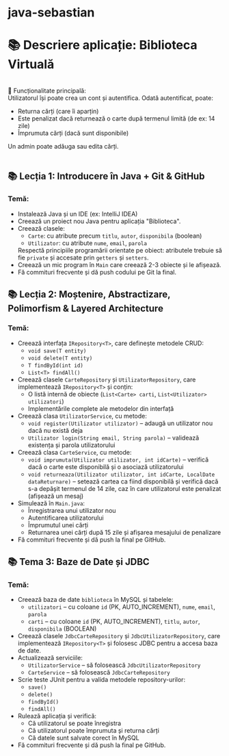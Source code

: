 # java-sebastian
<h1>📚 Descriere aplicație: <b>Biblioteca Virtuală</b></h1><br>
🎯 Funcționalitate principală:<br>
Utilizatorul își poate crea un cont și autentifica.
Odată autentificat, poate:
<ul>
  <li>Returna cărți (care îi aparțin)</li>
  <li>Este penalizat dacă returnează o carte după termenul limită (de ex: 14 zile)</li>
  <li>Împrumuta cărți (dacă sunt disponibile)</li>
</ul>
Un admin poate adăuga sau edita cărți.
<br><br>

<h2>📚 Lecția 1: Introducere în Java + Git & GitHub</h2>

<h3>Temă:</h3>
<ul>
  <li>Instalează Java și un IDE (ex: IntelliJ IDEA)</li>
  <li>Creează un proiect nou Java pentru aplicația "Biblioteca".</li>
  <li>Creează clasele: 
    <ul>
      <li><code>Carte</code>: cu atribute precum <code>titlu</code>, <code>autor</code>, <code>disponibila</code> (boolean)</li>
      <li><code>Utilizator</code>: cu atribute <code>nume</code>, <code>email</code>, <code>parola</code></li>
    </ul>
    Respectă principiile programării orientate pe obiect: atributele trebuie să fie <code>private</code> și accesate prin <code>getters</code> și <code>setters</code>.
  </li>
  <li>Creează un mic program în <code>Main</code> care creează 2-3 obiecte și le afișează.</li>
  <li>Fă commituri frecvente și dă push codului pe Git la final.</li>
</ul>

<h2>📚 Lecția 2: Moștenire, Abstractizare, Polimorfism & Layered Architecture</h2>

<h3>Temă:</h3>
<ul>
  <li>Creează interfața <code>IRepository&lt;T&gt;</code>, care definește metodele CRUD:
    <ul>
      <li><code>void save(T entity)</code></li>
      <li><code>void delete(T entity)</code></li>
      <li><code>T findById(int id)</code></li>
      <li><code>List&lt;T&gt; findAll()</code></li>
    </ul>
  </li>

  <li>Creează clasele <code>CarteRepository</code> și <code>UtilizatorRepository</code>, care implementează <code>IRepository&lt;T&gt;</code> și conțin:
    <ul>
      <li>O listă internă de obiecte (<code>List&lt;Carte&gt; carti</code>, <code>List&lt;Utilizator&gt; utilizatori</code>)</li>
      <li>Implementările complete ale metodelor din interfață</li>
    </ul>
  </li>

  <li>Creează clasa <code>UtilizatorService</code>, cu metode:
    <ul>
      <li><code>void register(Utilizator utilizator)</code> – adaugă un utilizator nou dacă nu există deja</li>
      <li><code>Utilizator login(String email, String parola)</code> – validează existența și parola utilizatorului</li>
    </ul>
  </li>

  <li>Creează clasa <code>CarteService</code>, cu metode:
    <ul>
      <li><code>void imprumuta(Utilizator utilizator, int idCarte)</code> – verifică dacă o carte este disponibilă și o asociază utilizatorului</li>
      <li><code>void returneaza(Utilizator utilizator, int idCarte, LocalDate dataReturnare)</code> – setează cartea ca fiind disponibilă și verifică dacă s-a depășit termenul de 14 zile, caz în care utilizatorul este penalizat (afișează un mesaj)</li>
    </ul>
  </li>

  <li>Simulează în <code>Main.java</code>:
    <ul>
      <li>Înregistrarea unui utilizator nou</li>
      <li>Autentificarea utilizatorului</li>
      <li>Împrumutul unei cărți</li>
      <li>Returnarea unei cărți după 15 zile și afișarea mesajului de penalizare</li>
    </ul>
  </li>

  <li>Fă commituri frecvente și dă push la final pe GitHub.</li>
</ul>
<h2>📚 Tema 3: Baze de Date și JDBC</h2>

<h3>Temă:</h3>
<ul>
  <li>Creează baza de date <code>biblioteca</code> în MySQL și tabelele:
    <ul>
      <li><code>utilizatori</code> – cu coloane <code>id</code> (PK, AUTO_INCREMENT), <code>nume</code>, <code>email</code>, <code>parola</code></li>
      <li><code>carti</code> – cu coloane <code>id</code> (PK, AUTO_INCREMENT), <code>titlu</code>, <code>autor</code>, <code>disponibila</code> (BOOLEAN)</li>
    </ul>
  </li>

  <li>Creează clasele <code>JdbcCarteRepository</code> și <code>JdbcUtilizatorRepository</code>, care implementează <code>IRepository&lt;T&gt;</code> și folosesc JDBC pentru a accesa baza de date.</li>

  <li>Actualizează serviciile:
    <ul>
      <li><code>UtilizatorService</code> – să folosească <code>JdbcUtilizatorRepository</code></li>
      <li><code>CarteService</code> – să folosească <code>JdbcCarteRepository</code></li>
    </ul>
  </li>

  <li>Scrie teste JUnit pentru a valida metodele repository-urilor:
    <ul>
      <li><code>save()</code></li>
      <li><code>delete()</code></li>
      <li><code>findById()</code></li>
      <li><code>findAll()</code></li>
    </ul>
  </li>

  <li>Rulează aplicația și verifică:
    <ul>
      <li>Că utilizatorul se poate înregistra</li>
      <li>Că utilizatorul poate împrumuta și returna cărți</li>
      <li>Că datele sunt salvate corect în MySQL</li>
    </ul>
  </li>

  <li>Fă commituri frecvente și dă push la final pe GitHub.</li>
</ul>
